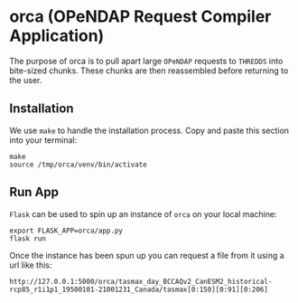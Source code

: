 # orca (OPeNDAP Request Compiler Application)

The purpose of orca is to pull apart large `OPeNDAP` requests to `THREDDS` into bite-sized chunks. These chunks are then reassembled before returning to the user.

## Installation
We use `make` to handle the installation process. Copy and paste this section into your terminal:
```
make
source /tmp/orca/venv/bin/activate
```

## Run App
`Flask` can be used to spin up an instance of `orca` on your local machine:
```
export FLASK_APP=orca/app.py
flask run
```
Once the instance has been spun up you can request a file from it using a url like this:
```
http://127.0.0.1:5000/orca/tasmax_day_BCCAQv2_CanESM2_historical-rcp85_r1i1p1_19500101-21001231_Canada/tasmax[0:150][0:91][0:206]
```
